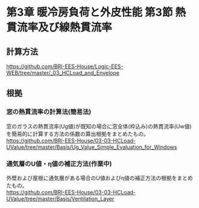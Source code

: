 # 第3章 暖冷房負荷と外皮性能 第3節 熱貫流率及び線熱貫流率

## 計算方法
https://github.com/BRI-EES-House/Logic-EES-WEB/tree/master/_03_HCLoad_and_Envelope

## 根拠

### 窓の熱貫流率の計算法(簡易法)
窓のガラスの熱貫流率(Ug値)が既知の場合に窓全体(枠込み)の熱貫流率(Uw値)を簡易的に計算する方法の係数の算出根拠をまとめたもの。  
https://github.com/BRI-EES-House/03-03-HCLoad-UValue/tree/master/Basis/Ug_Value_Simple_Evaluation_for_Windows

### 通気層のU値・η値の補正方法(作業中)
外壁および屋根に通気層がある場合のU値およびη値の補正方法の根拠をまとめたもの。  
https://github.com/BRI-EES-House/03-03-HCLoad-UValue/tree/master/Basis/Ventilation_Layer
